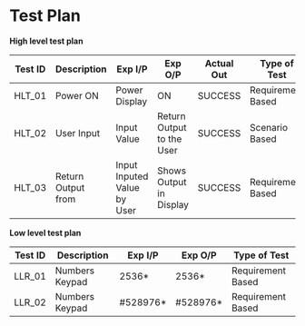 # Test Plan
__High level test plan__

|Test ID|	Description	|Exp I/P|	Exp O/P	|Actual Out	|Type of Test|
|-------|-------------|-------|---------|-----------|------------|
|HLT_01|	Power ON	|Power	Display| ON|	SUCCESS	|Requirement Based|
|HLT_02	|User Input	|Input Value	|Return Output to the User|	SUCCESS	|Scenario Based|
|HLT_03	|Return Output from |Input	Inputed Value by User	|Shows Output in Display|	SUCCESS	|Requirement Based|

__Low level test plan__

|Test ID|	Description	|Exp I/P	|Exp O/P	|	Type of Test|
|-------|-------------|---------|---------|-------------|
|LLR_01	|Numbers Keypad|2536* |2536*| Requirement Based |
LLR_02 |	Numbers Keypad | 	#528976*|#528976*|		Requirement Based|
